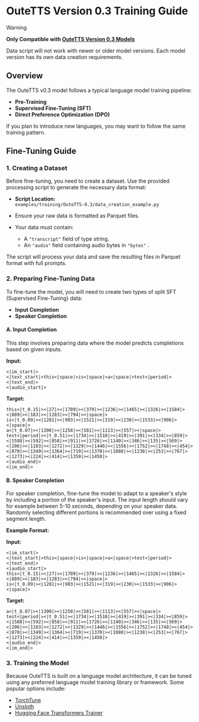 # OuteTTS Version 0.3 Training Guide

> [!WARNING]
> **Only Compatible with [OuteTTS Version 0.3 Models](https://huggingface.co/collections/OuteAI/outetts-03-6786b1ebc7aeb757bc17a2fa)**
>
> Data script will not work with newer or older model versions. Each model version has its own data creation requirements.

## Overview

The OuteTTS v0.3 model follows a typical language model training pipeline:
- **Pre-Training**
- **Supervised Fine-Tuning (SFT)**
- **Direct Preference Optimization (DPO)**

If you plan to introduce new languages, you may want to follow the same training pattern.

## Fine-Tuning Guide

### 1. Creating a Dataset

Before fine-tuning, you need to create a dataset. Use the provided processing script to generate the necessary data format:

- **Script Location:**  
  `examples/training/OuteTTS-0.3/data_creation_example.py`

- Ensure your raw data is formatted as Parquet files.
- Your data must contain:
    - A `"transcript"` field of type string.
    - An `"audio"` field containing audio bytes in `"bytes"` .

The script will process your data and save the resulting files in Parquet format with full prompts.

### 2. Preparing Fine-Tuning Data

To fine-tune the model, you will need to create two types of split SFT (Supervised Fine-Tuning) data:
- **Input Completion**
- **Speaker Completion**

#### A. Input Completion

This step involves preparing data where the model predicts completions based on given inputs.

**Input:**
```text
<|im_start|>
<|text_start|>this<|space|>is<|space|>a<|space|>test<|period|><|text_end|>
<|audio_start|>
```

**Target:**
```text
this<|t_0.15|><|27|><|1789|><|379|><|1236|><|1465|><|1326|><|1584|><|889|><|183|><|1283|><|794|><|space|>
is<|t_0.09|><|1281|><|903|><|1521|><|319|><|230|><|1533|><|906|><|space|>
a<|t_0.07|><|1300|><|1258|><|581|><|1113|><|557|><|space|>
test<|period|><|t_0.51|><|1734|><|1510|><|419|><|391|><|334|><|859|><|1588|><|592|><|858|><|911|><|1726|><|1140|><|346|><|135|><|569|><|206|><|1183|><|1272|><|1329|><|1446|><|1556|><|1752|><|1748|><|454|><|870|><|1349|><|1364|><|719|><|1370|><|1088|><|1238|><|253|><|767|><|1273|><|224|><|414|><|1359|><|1450|>
<|audio_end|>
<|im_end|>
```

#### B. Speaker Completion

For speaker completion, fine-tune the model to adapt to a speaker's style by including a portion of the speaker's input. The input length should vary for example between 5-10 seconds, depending on your speaker data. Randomly selecting different portions is recommended over using a fixed segment length.

**Example Format:**

**Input:**
```text
<|im_start|>
<|text_start|>this<|space|>is<|space|>a<|space|>test<|period|><|text_end|>
<|audio_start|>
this<|t_0.15|><|27|><|1789|><|379|><|1236|><|1465|><|1326|><|1584|><|889|><|183|><|1283|><|794|><|space|>
is<|t_0.09|><|1281|><|903|><|1521|><|319|><|230|><|1533|><|906|><|space|>
```

**Target:**
```text
a<|t_0.07|><|1300|><|1258|><|581|><|1113|><|557|><|space|>
test<|period|><|t_0.51|><|1734|><|1510|><|419|><|391|><|334|><|859|><|1588|><|592|><|858|><|911|><|1726|><|1140|><|346|><|135|><|569|><|206|><|1183|><|1272|><|1329|><|1446|><|1556|><|1752|><|1748|><|454|><|870|><|1349|><|1364|><|719|><|1370|><|1088|><|1238|><|253|><|767|><|1273|><|224|><|414|><|1359|><|1450|>
<|audio_end|>
<|im_end|>
```

### 3. Training the Model

Because OuteTTS is built on a language model architecture, it can be tuned using any preferred language model training library or framework. Some popular options include:

- [TorchTune](https://github.com/pytorch/torchtune)
- [Unsloth](https://github.com/unslothai/unsloth)
- [Hugging Face Transformers Trainer](https://huggingface.co/docs/trl/sft_trainer)
